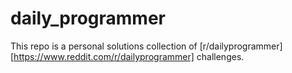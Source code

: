 # daily_programmer
This repo is a personal solutions collection of [r/dailyprogrammer][https://www.reddit.com/r/dailyprogrammer] challenges. 
